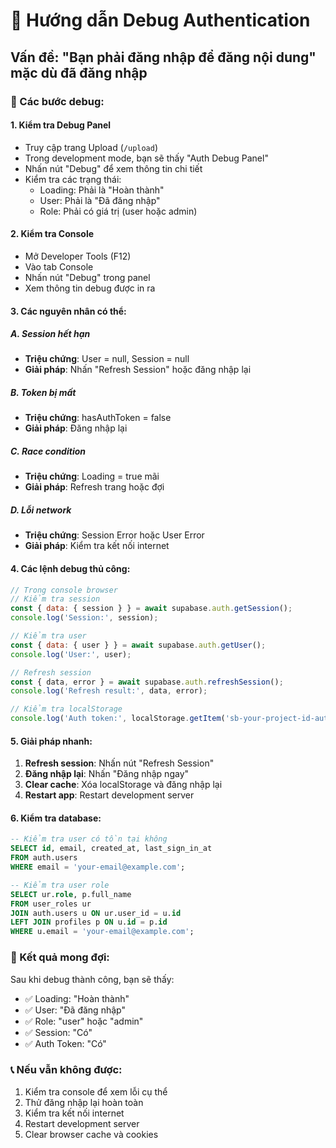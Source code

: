 # 🔧 Hướng dẫn Debug Authentication

## Vấn đề: "Bạn phải đăng nhập để đăng nội dung" mặc dù đã đăng nhập

### 🚀 Các bước debug:

#### 1. **Kiểm tra Debug Panel**
- Truy cập trang Upload (`/upload`)
- Trong development mode, bạn sẽ thấy "Auth Debug Panel"
- Nhấn nút "Debug" để xem thông tin chi tiết
- Kiểm tra các trạng thái:
  - Loading: Phải là "Hoàn thành"
  - User: Phải là "Đã đăng nhập"
  - Role: Phải có giá trị (user hoặc admin)

#### 2. **Kiểm tra Console**
- Mở Developer Tools (F12)
- Vào tab Console
- Nhấn nút "Debug" trong panel
- Xem thông tin debug được in ra

#### 3. **Các nguyên nhân có thể:**

##### A. **Session hết hạn**
- **Triệu chứng**: User = null, Session = null
- **Giải pháp**: Nhấn "Refresh Session" hoặc đăng nhập lại

##### B. **Token bị mất**
- **Triệu chứng**: hasAuthToken = false
- **Giải pháp**: Đăng nhập lại

##### C. **Race condition**
- **Triệu chứng**: Loading = true mãi
- **Giải pháp**: Refresh trang hoặc đợi

##### D. **Lỗi network**
- **Triệu chứng**: Session Error hoặc User Error
- **Giải pháp**: Kiểm tra kết nối internet

#### 4. **Các lệnh debug thủ công:**

```javascript
// Trong console browser
// Kiểm tra session
const { data: { session } } = await supabase.auth.getSession();
console.log('Session:', session);

// Kiểm tra user
const { data: { user } } = await supabase.auth.getUser();
console.log('User:', user);

// Refresh session
const { data, error } = await supabase.auth.refreshSession();
console.log('Refresh result:', data, error);

// Kiểm tra localStorage
console.log('Auth token:', localStorage.getItem('sb-your-project-id-auth-token'));
```

#### 5. **Giải pháp nhanh:**

1. **Refresh session**: Nhấn nút "Refresh Session"
2. **Đăng nhập lại**: Nhấn "Đăng nhập ngay"
3. **Clear cache**: Xóa localStorage và đăng nhập lại
4. **Restart app**: Restart development server

#### 6. **Kiểm tra database:**

```sql
-- Kiểm tra user có tồn tại không
SELECT id, email, created_at, last_sign_in_at 
FROM auth.users 
WHERE email = 'your-email@example.com';

-- Kiểm tra user role
SELECT ur.role, p.full_name 
FROM user_roles ur
JOIN auth.users u ON ur.user_id = u.id
LEFT JOIN profiles p ON u.id = p.id
WHERE u.email = 'your-email@example.com';
```

### 🎯 Kết quả mong đợi:

Sau khi debug thành công, bạn sẽ thấy:
- ✅ Loading: "Hoàn thành"
- ✅ User: "Đã đăng nhập"
- ✅ Role: "user" hoặc "admin"
- ✅ Session: "Có"
- ✅ Auth Token: "Có"

### 📞 Nếu vẫn không được:

1. Kiểm tra console để xem lỗi cụ thể
2. Thử đăng nhập lại hoàn toàn
3. Kiểm tra kết nối internet
4. Restart development server
5. Clear browser cache và cookies
